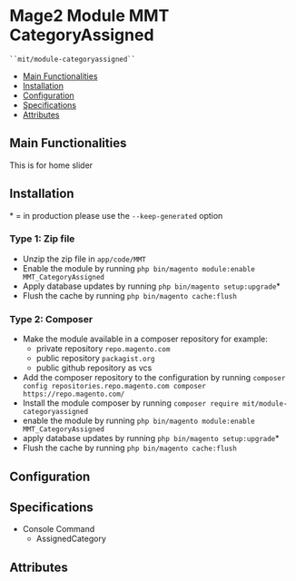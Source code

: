 # Mage2 Module MMT CategoryAssigned

    ``mit/module-categoryassigned``

 - [Main Functionalities](#markdown-header-main-functionalities)
 - [Installation](#markdown-header-installation)
 - [Configuration](#markdown-header-configuration)
 - [Specifications](#markdown-header-specifications)
 - [Attributes](#markdown-header-attributes)


## Main Functionalities
This is for home slider

## Installation
\* = in production please use the `--keep-generated` option

### Type 1: Zip file

 - Unzip the zip file in `app/code/MMT`
 - Enable the module by running `php bin/magento module:enable MMT_CategoryAssigned`
 - Apply database updates by running `php bin/magento setup:upgrade`\*
 - Flush the cache by running `php bin/magento cache:flush`

### Type 2: Composer

 - Make the module available in a composer repository for example:
    - private repository `repo.magento.com`
    - public repository `packagist.org`
    - public github repository as vcs
 - Add the composer repository to the configuration by running `composer config repositories.repo.magento.com composer https://repo.magento.com/`
 - Install the module composer by running `composer require mit/module-categoryassigned`
 - enable the module by running `php bin/magento module:enable MMT_CategoryAssigned`
 - apply database updates by running `php bin/magento setup:upgrade`\*
 - Flush the cache by running `php bin/magento cache:flush`


## Configuration




## Specifications

 - Console Command
	- AssignedCategory


## Attributes



